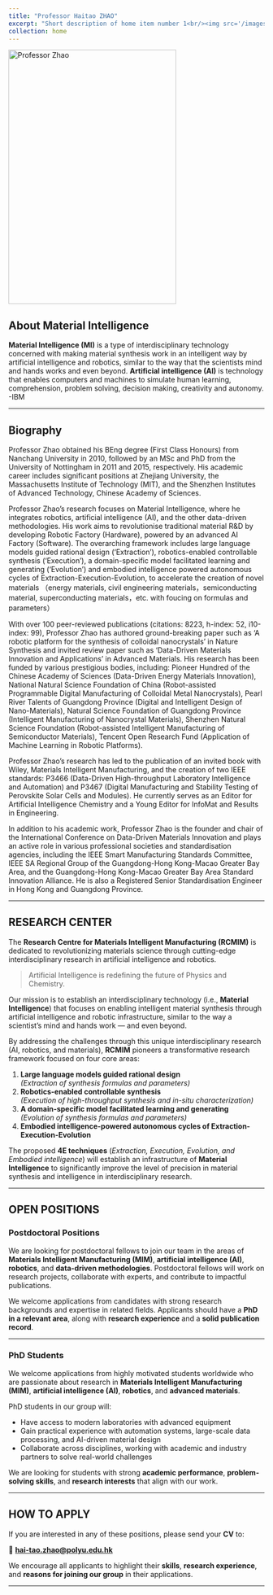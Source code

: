 ```yaml
---
title: "Professor Haitao ZHAO"
excerpt: "Short description of home item number 1<br/><img src='/images/500x300.png'>"
collection: home
---
```


<img src="https://www.polyu.edu.hk/eee/-/media/Department/EEE/People_New/ZHAO-Haitao-(03).jpg?bc=ffffff&h=860&w=560&rev=39bde438a64f4059a10b95c4ad550ce7&hash=B005D3581AEA5914057C5A6AF96C2985" width="330" height="500" alt="Professor Zhao"/>

## About Material Intelligence

**Material Intelligence (MI)** is a type of interdisciplinary technology concerned with making material synthesis work in an intelligent way by artificial intelligence and robotics, similar to the way that the scientists mind and hands works and even beyond.
**Artificial intelligence (AI)** is technology that enables computers and machines to simulate human learning, comprehension, problem solving, decision making, creativity and autonomy. -IBM

---

## Biography

Professor Zhao obtained his BEng degree (First Class Honours) from Nanchang University in 2010, followed by an MSc and PhD from the University of Nottingham in 2011 and 2015, respectively. His academic career includes significant positions at Zhejiang University, the Massachusetts Institute of Technology (MIT), and the Shenzhen Institutes of Advanced Technology, Chinese Academy of Sciences.

Professor Zhao’s research focuses on Material Intelligence, where he integrates robotics, artificial intelligence (AI), and the other data-driven methodologies. His work aims to revolutionise traditional material R&D by developing Robotic Factory (Hardware), powered by an advanced AI Factory (Software). The overarching framework includes large language models guided rational design (‘Extraction’), robotics-enabled controllable synthesis (‘Execution’), a domain-specific model facilitated learning and generating (‘Evolution’) and embodied intelligence powered autonomous cycles of Extraction-Execution-Evolution, to accelerate the creation of novel materials （energy materials, civil engineering materials，semiconducting material, superconducting materials，etc. with foucing on formulas and parameters）

With over 100 peer-reviewed publications (citations: 8223, h-index: 52, i10-index: 99), Professor Zhao has authored ground-breaking paper such as ‘A robotic platform for the synthesis of colloidal nanocrystals’ in Nature Synthesis and invited review paper such as ‘Data-Driven Materials Innovation and Applications’ in Advanced Materials. His research has been funded by various prestigious bodies, including: Pioneer Hundred of the Chinese Academy of Sciences (Data-Driven Energy Materials Innovation), National Natural Science Foundation of China (Robot-assisted Programmable Digital Manufacturing of Colloidal Metal Nanocrystals), Pearl River Talents of Guangdong Province (Digital and Intelligent Design of Nano-Materials), Natural Science Foundation of Guangdong Province (Intelligent Manufacturing of Nanocrystal Materials), Shenzhen Natural Science Foundation (Robot-assisted Intelligent Manufacturing of Semiconductor Materials), Tencent Open Research Fund (Application of Machine Learning in Robotic Platforms).

Professor Zhao’s research has led to the publication of an invited book with Wiley, Materials Intelligent Manufacturing, and the creation of two IEEE standards: P3466 (Data-Driven High-throughput Laboratory Intelligence and Automation) and P3467 (Digital Manufacturing and Stability Testing of Perovskite Solar Cells and Modules). He currently serves as an Editor for Artificial Intelligence Chemistry and a Young Editor for InfoMat and Results in Engineering.

In addition to his academic work, Professor Zhao is the founder and chair of the International Conference on Data-Driven Materials Innovation and plays an active role in various professional societies and standardisation agencies, including the IEEE Smart Manufacturing Standards Committee, IEEE SA Regional Group of the Guangdong-Hong Kong-Macao Greater Bay Area, and the Guangdong-Hong Kong-Macao Greater Bay Area Standard Innovation Alliance. He is also a Registered Senior Standardisation Engineer in Hong Kong and Guangdong Province.

---

## RESEARCH CENTER

The **Research Centre for Materials Intelligent Manufacturing (RCMIM)** is dedicated to revolutionizing materials science through cutting-edge interdisciplinary research in artificial intelligence and robotics.

> Artificial Intelligence is redefining the future of Physics and Chemistry.

Our mission is to establish an interdisciplinary technology (i.e., **Material Intelligence**) that focuses on enabling intelligent material synthesis through artificial intelligence and robotic infrastructure, similar to the way a scientist’s mind and hands work — and even beyond.

By addressing the challenges through this unique interdisciplinary research (AI, robotics, and materials), **RCMIM** pioneers a transformative research framework focused on four core areas:

1. **Large language models guided rational design**  
   *(Extraction of synthesis formulas and parameters)*  
2. **Robotics-enabled controllable synthesis**  
   *(Execution of high-throughput synthesis and in-situ characterization)*  
3. **A domain-specific model facilitated learning and generating**  
   *(Evolution of synthesis formulas and parameters)*  
4. **Embodied intelligence-powered autonomous cycles of Extraction-Execution-Evolution**

The proposed **4E techniques** (*Extraction, Execution, Evolution, and Embodied intelligence*) will establish an infrastructure of **Material Intelligence** to significantly improve the level of precision in material synthesis and intelligence in interdisciplinary research.

---

## OPEN POSITIONS

### Postdoctoral Positions

We are looking for postdoctoral fellows to join our team in the areas of **Materials Intelligent Manufacturing (MIM)**, **artificial intelligence (AI)**, **robotics**, and **data-driven methodologies**. Postdoctoral fellows will work on research projects, collaborate with experts, and contribute to impactful publications.

We welcome applications from candidates with strong research backgrounds and expertise in related fields. Applicants should have a **PhD in a relevant area**, along with **research experience** and a **solid publication record**.

---

### PhD Students

We welcome applications from highly motivated students worldwide who are passionate about research in **Materials Intelligent Manufacturing (MIM)**, **artificial intelligence (AI)**, **robotics**, and **advanced materials**.

PhD students in our group will:

- Have access to modern laboratories with advanced equipment  
- Gain practical experience with automation systems, large-scale data processing, and AI-driven material design  
- Collaborate across disciplines, working with academic and industry partners to solve real-world challenges  

We are looking for students with strong **academic performance**, **problem-solving skills**, and **research interests** that align with our work.

---

## HOW TO APPLY

If you are interested in any of these positions, please send your **CV** to:

📧 **hai-tao.zhao@polyu.edu.hk**

We encourage all applicants to highlight their **skills**, **research experience**, and **reasons for joining our group** in their applications.

---
